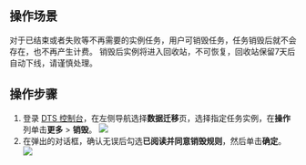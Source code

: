 ## 操作场景

对于已结束或者失败等不再需要的实例任务，用户可销毁任务，任务销毁后就不会存在，也不再产生计费。
销毁后实例将进入回收站，不可恢复，回收站保留7天后自动下线，请谨慎处理。

## 操作步骤

1. 登录 [DTS 控制台](https://console.cloud.tencent.com/dts/migration)，在左侧导航选择**数据迁移**页，选择指定任务实例，在**操作**列单击**更多** > **销毁**。
![](https://qcloudimg.tencent-cloud.cn/raw/3dadd2263d65ed3ddcac1d8dbb9a6372.png)
2. 在弹出的对话框，确认无误后勾选**已阅读并同意销毁规则**，然后单击**确定**。
![](https://qcloudimg.tencent-cloud.cn/raw/43ff372483a6d413802792b62f1cb797.png)
